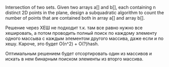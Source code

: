 Intersection of two sets. Given two arrays a[] and b[], each containing
n distinct 2D points in the plane, design a subquadratic algorithm to
count the number of points that are contained both in array a[] and
array b[].

Решение через ХЕШ не подходит т.к. там все равно нужно все хешировать, а
потом проводить полный поиск по каждому элементу одного массыва с каждым
элементом другого массива, даже если и по хешу. Кароче, это будет О(n^2)
\+ O(?)hash.

Оптимальным решением будет отсортировать один из массивов и искать в нем
бинарным поиском элементы из вторго массива.

